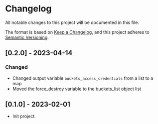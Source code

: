 # Changelog

All notable changes to this project will be documented in this file.

The format is based on [Keep a Changelog](https://keepachangelog.com/en/1.0.0/),
and this project adheres to [Semantic Versioning](https://semver.org/spec/v2.0.0.html).

## [0.2.0] - 2023-04-14

### Changed

- Changed output variable `buckets_access_credentials` from a list to a map
- Moved the force_destroy variable to the buckets_list object list

## [0.1.0] - 2023-02-01

- Init project.
